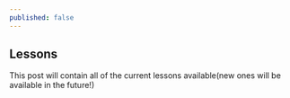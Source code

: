```yaml
---
published: false
---
```

## Lessons
This post will contain all of the current lessons available(new ones will be available in the future!)
